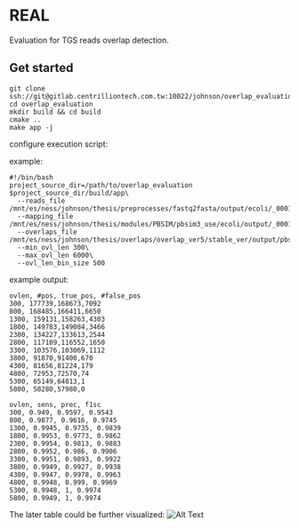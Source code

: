 # REAL

Evaluation for TGS reads overlap detection.

## Get started

```
git clone ssh://git@gitlab.centrilliontech.com.tw:10022/johnson/overlap_evaluation.git
cd overlap_evaluation
mkdir build && cd build
cmake ..
make app -j
```

configure execution script:

example:
```
#!/bin/bash
project_source_dir=/path/to/overlap_evaluation
$project_source_dir/build/app\
  --reads_file /mnt/es/ness/johnson/thesis/preprocesses/fastq2fasta/output/ecoli/_0001.fasta\
  --mapping_file /mnt/es/ness/johnson/thesis/modules/PBSIM/pbsim3_use/ecoli/output/_0001.maf\
  --overlaps_file /mnt/es/ness/johnson/thesis/overlaps/overlap_ver5/stable_ver/output/pbsim/ecoli/_0001/res.ovl\
  --min_ovl_len 300\
  --max_ovl_len 6000\
  --ovl_len_bin_size 500
```

example output:

```
ovlen, #pos, true_pos, #false_pos
300, 177739,168673,7092
800, 168485,166411,6650
1300, 159131,158263,4303
1800, 149783,149084,3466
2300, 134227,133613,2544
2800, 117109,116552,1650
3300, 103576,103069,1112
3800, 91870,91400,670
4300, 81656,81224,179
4800, 72953,72570,74
5300, 65149,64813,1
5800, 58280,57980,0

ovlen, sens, prec, f1sc
300, 0.949, 0.9597, 0.9543
800, 0.9877, 0.9616, 0.9745
1300, 0.9945, 0.9735, 0.9839
1800, 0.9953, 0.9773, 0.9862
2300, 0.9954, 0.9813, 0.9883
2800, 0.9952, 0.986, 0.9906
3300, 0.9951, 0.9893, 0.9922
3800, 0.9949, 0.9927, 0.9938
4300, 0.9947, 0.9978, 0.9963
4800, 0.9948, 0.999, 0.9969
5300, 0.9948, 1, 0.9974
5800, 0.9949, 1, 0.9974
```

The later table could be further visualized:
![Alt Text](https://hackmd.io/_uploads/HkF5bLwQp.png)
